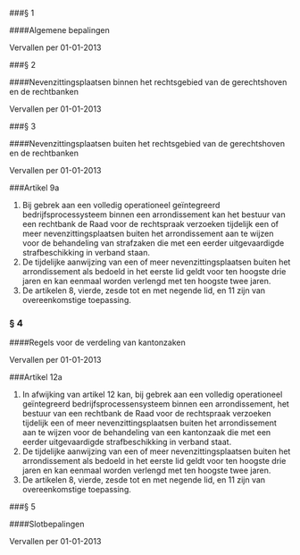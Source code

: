 <meta http-equiv='Content-Type' content='text/html; charset=utf-8' />

###§ 1 

####Algemene bepalingen

Vervallen per 01-01-2013 

###§ 2 

####Nevenzittingsplaatsen binnen het rechtsgebied van de gerechtshoven en de rechtbanken

Vervallen per 01-01-2013 

###§ 3 

####Nevenzittingsplaatsen buiten het rechtsgebied van de gerechtshoven en de rechtbanken

Vervallen per 01-01-2013 

###Artikel 9a 

1. Bij gebrek aan een volledig operationeel geïntegreerd bedrijfsprocessysteem binnen een arrondissement kan het bestuur van een rechtbank de Raad voor de rechtspraak verzoeken tijdelijk een of meer nevenzittingsplaatsen buiten het arrondissement aan te wijzen voor de behandeling van strafzaken die met een eerder uitgevaardigde strafbeschikking in verband staan.
2. De tijdelijke aanwijzing van een of meer nevenzittingsplaatsen buiten het arrondissement als bedoeld in het eerste lid geldt voor ten hoogste drie jaren en kan eenmaal worden verlengd met ten hoogste twee jaren.
3. De artikelen 8, vierde, zesde tot en met negende lid, en 11 zijn van overeenkomstige toepassing.

### §  4  

####Regels voor de verdeling van kantonzaken

Vervallen per 01-01-2013 

###Artikel 12a 

1. In afwijking van artikel 12 kan, bij gebrek aan een volledig operationeel geïntegreerd bedrijfsprocessensysteem binnen een arrondissement, het bestuur van een rechtbank de Raad voor de rechtspraak verzoeken tijdelijk een of meer nevenzittingsplaatsen buiten het arrondissement aan te wijzen voor de behandeling van een kantonzaak die met een eerder uitgevaardigde strafbeschikking in verband staat.
2. De tijdelijke aanwijzing van een of meer nevenzittingsplaatsen buiten het arrondissement als bedoeld in het eerste lid geldt voor ten hoogste drie jaren en kan eenmaal worden verlengd met ten hoogste twee jaren.
3. De artikelen 8, vierde, zesde tot en met negende lid, en 11 zijn van overeenkomstige toepassing.

###§ 5 

####Slotbepalingen

Vervallen per 01-01-2013 

